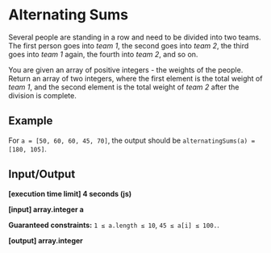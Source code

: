 # Alternating Sums

Several people are standing in a row and need to be divided into two teams. The first person goes into _team 1_, the second goes into _team 2_, the third goes into _team 1_ again, the fourth into _team 2_, and so on.

You are given an array of positive integers - the weights of the people. Return an array of two integers, where the first element is the total weight of _team 1_, and the second element is the total weight of _team 2_ after the division is complete.

## Example

For `a = [50, 60, 60, 45, 70]`, the output should be
`alternatingSums(a) = [180, 105]`.

## Input/Output

**[execution time limit] 4 seconds (js)**

**[input] array.integer a**

**Guaranteed constraints:**
`1 ≤ a.length ≤ 10`,
`45 ≤ a[i] ≤ 100.`.

**[output] array.integer**